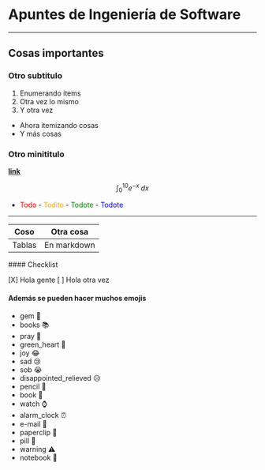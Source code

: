 # Apuntes de Ingeniería de Software
---
## Cosas importantes
### Otro subtitulo

1. Enumerando items 
2. Otra vez lo mismo
3. Y otra vez

- Ahora itemizando cosas
- Y más cosas

### Otro minititulo

[<ins>**link**</ins>](google.com)

$$ \int_{0}^{10} e^{-x} \; dx $$

<style>
r { color: Red }
o { color: Orange }
g { color: Green }
bl { color: blue}
</style>

- <r>Todo</r> - <o>Todito</o> - <g>Todote</g> - <bl>Todote</bl>
---

<center>

| Coso | Otra cosa |
|--- | ---| 
| Tablas | En markdown |

</center>
#### Checklist

[X] Hola gente
[ ] Hola otra vez

#### Además se pueden hacer muchos emojis

- gem :gem:
- books :books:
- pray :pray:
- green_heart :green_heart:
- joy :joy:
- sad :cry:
- sob :sob:
- disappointed_relieved :disappointed_relieved:
- pencil :pencil:
- book :book:
- watch :watch:
- alarm_clock :alarm_clock:
- e-mail :e-mail:
- paperclip :paperclip:
- pill :pill:
- warning :warning:
- notebook :notebook: